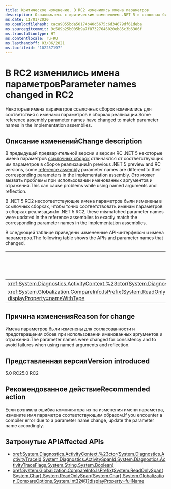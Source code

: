 ```yaml
---
title: Критическое изменение. В RC2 изменились имена параметров
description: Ознакомьтесь с критическим изменением .NET 5 в основных библиотеках .NET, где некоторые имена параметров ссылочных сборок изменились с версий .NET 5.0, выпущенных в виде предварительной версии и версии-кандидата.
ms.date: 11/01/2020
ms.openlocfilehash: caca9055bda50174b40d5675c6d34679df61deba
ms.sourcegitcommit: 9c589b25b005b9a7f87327646020eb85c3b6306f
ms.translationtype: HT
ms.contentlocale: ru-RU
ms.lasthandoff: 03/06/2021
ms.locfileid: "102257197"
---
```

# <a name="parameter-names-changed-in-rc2"></a><span data-ttu-id="ed734-103">В RC2 изменились имена параметров</span><span class="sxs-lookup"><span data-stu-id="ed734-103">Parameter names changed in RC2</span></span>

<span data-ttu-id="ed734-104">Некоторые имена параметров ссылочных сборок изменились для соответствия с именами параметров в сборках реализации.</span><span class="sxs-lookup"><span data-stu-id="ed734-104">Some reference assembly parameter names have changed to match parameter names in the implementation assemblies.</span></span>

## <a name="change-description"></a><span data-ttu-id="ed734-105">Описание изменений</span><span class="sxs-lookup"><span data-stu-id="ed734-105">Change description</span></span>

<span data-ttu-id="ed734-106">В предыдущей предварительной версии и версии RC .NET 5 некоторые имена параметров [ссылочных сборок](../../../../standard/assembly/reference-assemblies.md) отличаются от соответствующих им параметров в сборке реализации.</span><span class="sxs-lookup"><span data-stu-id="ed734-106">In previous .NET 5 preview and RC versions, some [reference assembly](../../../../standard/assembly/reference-assemblies.md) parameter names are different to their corresponding parameters in the implementation assembly.</span></span> <span data-ttu-id="ed734-107">Это может вызвать проблемы при использовании именованных аргументов и отражения.</span><span class="sxs-lookup"><span data-stu-id="ed734-107">This can cause problems while using named arguments and reflection.</span></span>

<span data-ttu-id="ed734-108">В .NET 5 RC2 несоответствующие имена параметров были изменены в ссылочных сборках, чтобы точно соответствовать именам параметров в сборках реализации.</span><span class="sxs-lookup"><span data-stu-id="ed734-108">In .NET 5 RC2, these mismatched parameter names were updated in the reference assemblies to exactly match the corresponding parameter names in the implementation assemblies.</span></span>

<span data-ttu-id="ed734-109">В следующей таблице приведены измененные API-интерфейсы и имена параметров.</span><span class="sxs-lookup"><span data-stu-id="ed734-109">The following table shows the APIs and parameter names that changed.</span></span>

| <span data-ttu-id="ed734-110">API</span><span class="sxs-lookup"><span data-stu-id="ed734-110">API</span></span> | <span data-ttu-id="ed734-111">Старое имя параметра</span><span class="sxs-lookup"><span data-stu-id="ed734-111">Old parameter name</span></span> | <span data-ttu-id="ed734-112">Новое имя параметра</span><span class="sxs-lookup"><span data-stu-id="ed734-112">New parameter name</span></span> |
| - | - | - |
| <xref:System.Diagnostics.ActivityContext.%23ctor(System.Diagnostics.ActivityTraceId,System.Diagnostics.ActivitySpanId,System.Diagnostics.ActivityTraceFlags,System.String,System.Boolean)> | `traceOptions` | `traceFlags` |
| <xref:System.Globalization.CompareInfo.IsPrefix(System.ReadOnlySpan{System.Char},System.ReadOnlySpan{System.Char},System.Globalization.CompareOptions,System.Int32@)?displayProperty=nameWithType> | `suffix` | `prefix` |

## <a name="reason-for-change"></a><span data-ttu-id="ed734-113">Причина изменения</span><span class="sxs-lookup"><span data-stu-id="ed734-113">Reason for change</span></span>

<span data-ttu-id="ed734-114">Имена параметров были изменены для согласованности и предотвращения сбоев при использовании именованных аргументов и отражения.</span><span class="sxs-lookup"><span data-stu-id="ed734-114">The parameter names were changed for consistency and to avoid failures when using named arguments and reflection.</span></span>

## <a name="version-introduced"></a><span data-ttu-id="ed734-115">Представленная версия</span><span class="sxs-lookup"><span data-stu-id="ed734-115">Version introduced</span></span>

<span data-ttu-id="ed734-116">5.0 RC2</span><span class="sxs-lookup"><span data-stu-id="ed734-116">5.0 RC2</span></span>

## <a name="recommended-action"></a><span data-ttu-id="ed734-117">Рекомендованное действие</span><span class="sxs-lookup"><span data-stu-id="ed734-117">Recommended action</span></span>

<span data-ttu-id="ed734-118">Если возникла ошибка компилятора из-за изменения имени параметра, измените имя параметра соответствующим образом.</span><span class="sxs-lookup"><span data-stu-id="ed734-118">If you encounter a compiler error due to a parameter name change, update the parameter name accordingly.</span></span>

## <a name="affected-apis"></a><span data-ttu-id="ed734-119">Затронутые API</span><span class="sxs-lookup"><span data-stu-id="ed734-119">Affected APIs</span></span>

- <xref:System.Diagnostics.ActivityContext.%23ctor(System.Diagnostics.ActivityTraceId,System.Diagnostics.ActivitySpanId,System.Diagnostics.ActivityTraceFlags,System.String,System.Boolean)>
- <xref:System.Globalization.CompareInfo.IsPrefix(System.ReadOnlySpan{System.Char},System.ReadOnlySpan{System.Char},System.Globalization.CompareOptions,System.Int32@)?displayProperty=fullName>

<!--

#### Category

Core .NET libraries

### Affected APIs

- `M:System.Diagnostics.ActivityContext.#ctor(System.Diagnostics.ActivityTraceId,System.Diagnostics.ActivitySpanId,System.Diagnostics.ActivityTraceFlags,System.String,System.Boolean)`
- `M:System.Globalization.CompareInfo.IsPrefix(System.ReadOnlySpan{System.Char},System.ReadOnlySpan{System.Char},System.Globalization.CompareOptions,System.Int32@)`

-->
